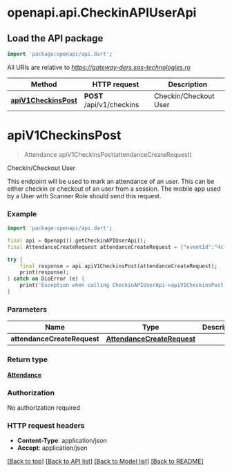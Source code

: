 # openapi.api.CheckinAPIUserApi

## Load the API package
```dart
import 'package:openapi/api.dart';
```

All URIs are relative to *https://gateway-ders.sas-technologies.ro*

Method | HTTP request | Description
------------- | ------------- | -------------
[**apiV1CheckinsPost**](CheckinAPIUserApi.md#apiv1checkinspost) | **POST** /api/v1/checkins | Checkin/Checkout User


# **apiV1CheckinsPost**
> Attendance apiV1CheckinsPost(attendanceCreateRequest)

Checkin/Checkout User

This endpoint will be used to mark an attendance of an user. This can be either checkin or checkout of an user from a session. The mobile app used by a User with Scanner Role should send this request.

### Example
```dart
import 'package:openapi/api.dart';

final api = Openapi().getCheckinAPIUserApi();
final AttendanceCreateRequest attendanceCreateRequest = {"eventId":"4cfc126b-d2cc-4a41-aad6-6657cee6acd5","scannerId":"hsdBISHF231Kn4hdjhbJb42","registrationId":"91a70b01-7e50-4f6e-89e4-616b47bf5388"}; // AttendanceCreateRequest | 

try {
    final response = api.apiV1CheckinsPost(attendanceCreateRequest);
    print(response);
} catch on DioError (e) {
    print('Exception when calling CheckinAPIUserApi->apiV1CheckinsPost: $e\n');
}
```

### Parameters

Name | Type | Description  | Notes
------------- | ------------- | ------------- | -------------
 **attendanceCreateRequest** | [**AttendanceCreateRequest**](AttendanceCreateRequest.md)|  | [optional] 

### Return type

[**Attendance**](Attendance.md)

### Authorization

No authorization required

### HTTP request headers

 - **Content-Type**: application/json
 - **Accept**: application/json

[[Back to top]](#) [[Back to API list]](../README.md#documentation-for-api-endpoints) [[Back to Model list]](../README.md#documentation-for-models) [[Back to README]](../README.md)

